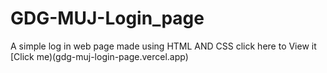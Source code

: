 # GDG-MUJ-Login_page
A simple log in web page made using HTML AND CSS
click here to View it [Click me)(gdg-muj-login-page.vercel.app)

